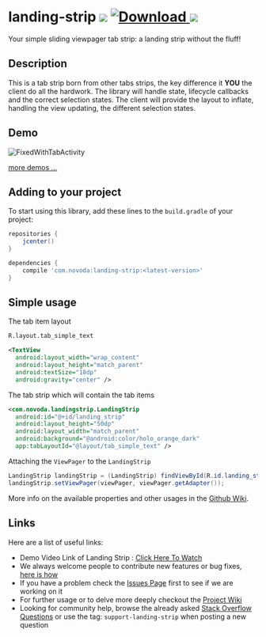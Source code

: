 # landing-strip [![](https://ci.novoda.com/buildStatus/icon?job=landing-strip)](https://ci.novoda.com/job/landing-strip/lastBuild/console) [![Download](https://api.bintray.com/packages/novoda/maven/landing-strip/images/download.svg) ](https://bintray.com/novoda/maven/landing-strip/_latestVersion) [![](https://raw.githubusercontent.com/novoda/novoda/master/assets/btn_apache_lisence.png)](LICENSE.txt)

Your simple sliding viewpager tab strip: a landing strip without the fluff!

## Description

This is a tab strip born from other tabs strips, the key difference it **YOU** the client do all the hardwork. The library will handle state, lifecycle callbacks and the correct selection states.
The client will provide the layout to inflate, handling the view updating, the different selection states.


## Demo

![FixedWithTabActivity](/demo-videos/FixedWithTabActivity.gif?raw=true)

[more demos ...](/demo-videos/README.md)


## Adding to your project

To start using this library, add these lines to the `build.gradle` of your project:

```groovy
repositories {
    jcenter()
}

dependencies {
    compile 'com.novoda:landing-strip:<latest-version>'
}
```


## Simple usage

The tab item layout

```xml
R.layout.tab_simple_text

<TextView
  android:layout_width="wrap_content"
  android:layout_height="match_parent"
  android:textSize="18dp"
  android:gravity="center" />
```

The tab strip which will contain the tab items

```xml
<com.novoda.landingstrip.LandingStrip
  android:id="@+id/landing_strip"
  android:layout_height="50dp"
  android:layout_width="match_parent"
  android:background="@android:color/holo_orange_dark"
  app:tabLayoutId="@layout/tab_simple_text" />
```

Attaching the `ViewPager` to the `LandingStrip`

```java
LandingStrip landingStrip = (LandingStrip) findViewById(R.id.landing_strip);
landingStrip.setViewPager(viewPager, viewPager.getAdapter());
```

More info on the available properties and other usages in the [Github Wiki](https://github.com/novoda/landing-strip/wiki).


## Links

Here are a list of useful links:
 * Demo Video Link of Landing Strip : [Click Here To Watch](http://bit.ly/landingstripdemo) 
 * We always welcome people to contribute new features or bug fixes, [here is how](https://github.com/novoda/novoda/blob/master/CONTRIBUTING.md)
 * If you have a problem check the [Issues Page](https://github.com/novoda/landing-strip/issues) first to see if we are working on it
 * For further usage or to delve more deeply checkout the [Project Wiki](https://github.com/novoda/landing-strip/wiki)
 * Looking for community help, browse the already asked [Stack Overflow Questions](http://stackoverflow.com/questions/tagged/support-landing-strip) or use the tag: `support-landing-strip` when posting a new question  
